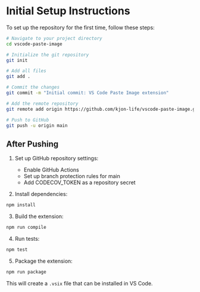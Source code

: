 # Initial Setup Instructions

To set up the repository for the first time, follow these steps:

```bash
# Navigate to your project directory
cd vscode-paste-image

# Initialize the git repository
git init

# Add all files
git add .

# Commit the changes
git commit -m "Initial commit: VS Code Paste Image extension"

# Add the remote repository
git remote add origin https://github.com/kjon-life/vscode-paste-image.git

# Push to GitHub
git push -u origin main
```

## After Pushing

1. Set up GitHub repository settings:
   - Enable GitHub Actions
   - Set up branch protection rules for main
   - Add CODECOV_TOKEN as a repository secret

2. Install dependencies:
```bash
npm install
```

3. Build the extension:
```bash
npm run compile
```

4. Run tests:
```bash
npm test
```

5. Package the extension:
```bash
npm run package
```

This will create a `.vsix` file that can be installed in VS Code.